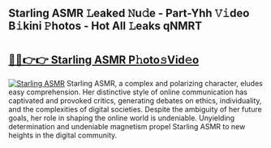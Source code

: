## Starling ASMR 𝙻eaked 𝙽u𝚍e - Part-Yhh 𝚅𝚒deo B𝚒kini 𝙿hotos - Hot All 𝙻eaks qNMRT

# <h2><a href="http://ld2zcgp.urlbe.top/?page=Starling+ASMR">🔗🔗👉👉 Starling ASMR P𝚑oto𝚜Vid𝚎o</a></h2>

[![Starling ASMR](https://i.imgur.com/eBuTRDB.gif)](http://ld2zcgp.urlbe.top/?page=Starling+ASMR)
Starling ASMR, a complex and polarizing character, eludes easy comprehension. Her distinctive style of online communication has captivated and provoked critics, generating debates on ethics, individuality, and the complexities of digital societies. Despite the ambiguity of her future goals, her role in shaping the online world is undeniable. Unyielding determination and undeniable magnetism propel Starling ASMR to new heights in the digital community.
